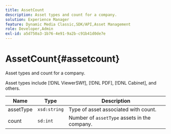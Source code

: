 ```yaml
---
title: AssetCount
description: Asset types and count for a company.
solution: Experience Manager
feature: Dynamic Media Classic,SDK/API,Asset Management
role: Developer,Admin
exl-id: a5d750a3-1b76-4e91-9a2b-c91b41d0de7e
---
```

# AssetCount{#assetcount}

Asset types and count for a company.

 Asset types include [!DNL ViewerSWf], [!DNL PDF], [!DNL Cabinet], and others.

|  Name  | Type  | Description  |
|---|---|---|
| assetType  | `xsd:string` | Type of asset associated with count.  |
| count  | `sd:int` | Number of `assetType` assets in the company.  |
